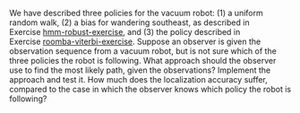 

We have described three policies for the vacuum robot: (1) a uniform
random walk, (2) a bias for wandering southeast, as described in
Exercise <a class="exerciseRef" id="exerciseref" href="{{ site.baseurl }}/dbn-exercises/ex_7/">hmm-robust-exercise</a>, and (3) the policy
described in Exercise <a href="#">roomba-viterbi-exercise</a>. Suppose
an observer is given the observation sequence from a vacuum robot, but
is not sure which of the three policies the robot is following. What
approach should the observer use to find the most likely path, given the
observations? Implement the approach and test it. How much does the
localization accuracy suffer, compared to the case in which the observer
knows which policy the robot is following?
